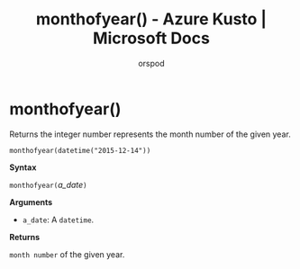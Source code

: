 ﻿---
title: monthofyear() - Azure Kusto | Microsoft Docs
description: This article describes monthofyear() in Azure Kusto.
author: orspod
ms.author: v-orspod
ms.reviewer: mblythe
ms.service: kusto
ms.topic: reference
ms.date: 09/24/2018
---
# monthofyear()

Returns the integer number represents the month number of the given year.

    monthofyear(datetime("2015-12-14"))

**Syntax**

`monthofyear(`*a_date*`)`

**Arguments**

* `a_date`: A `datetime`.

**Returns**

`month number` of the given year.